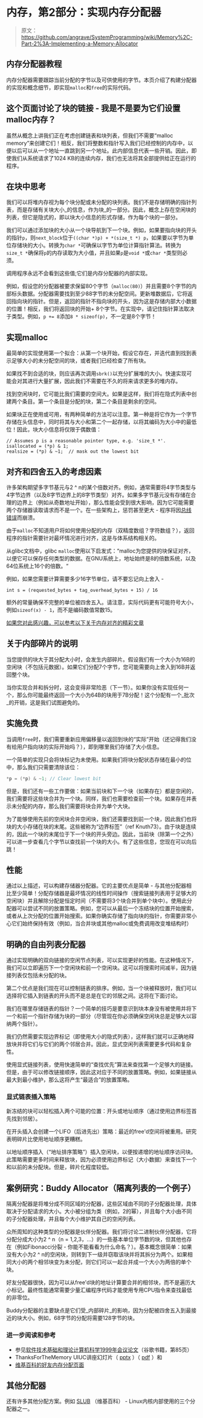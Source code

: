 # 内存，第2部分：实现内存分配器

> 原文：<https://github.com/angrave/SystemProgramming/wiki/Memory%2C-Part-2%3A-Implementing-a-Memory-Allocator>

## 内存分配器教程

内存分配器需要跟踪当前分配的字节以及可供使用的字节。本页介绍了构建分配器的实现和概念细节，即实现`malloc`和`free`的实际代码。

## 这个页面讨论了块的链接 - 我是不是要为它们设置malloc内存？

虽然从概念上讲我们正在考虑创建链表和块列表，但我们不需要“malloc memory”来创建它们！相反，我们将整数和指针写入我们已经控制的内存中，以便以后可以从一个地址一直跳到另一个地址。此内部信息代表一些开销。因此，即使我们从系统请求了1024 KB的连续内存，我们也无法将其全部提供给正在运行的程序。

## 在块中思考

我们可以将堆内存视为每个块分配或未分配的块列表。我们不是存储明确的指针列表，而是存储有关块大小_的信息，作为块_的一部分。因此，概念上存在空闲块的列表，但它是隐式的，即以块大小信息的形式存储，作为每个块的一部分。

我们可以通过添加块的大小从一个块导航到下一个块。例如，如果要指向块的开头的指针`p`，则`next_block`位于`((char *)p) + *(size_t *) p`，如果要以字节为单位存储块的大小。转换为`char *`可确保以字节为单位计算指针算法。转换为`size_t *`确保将`p`的内存读取为大小值，并且如果`p`是`void *`或`char *`类型则必须。

调用程序永远不会看到这些值;它们是内存分配器的内部实现。

例如，假设您的分配器被要求保留80个字节（`malloc(80)`）并且需要8个字节的内部标头数据。分配器需要找到至少88字节的未分配空间。更新堆数据后，它将返回指向块的指针。但是，返回的指针不指向块的开头，因为这是存储内部大小数据的位置！相反，我们将返回块的开始+ 8个字节。在实现中，请记住指针算法取决于类型。例如，`p += 8`添加`8 * sizeof(p)`，不一定是8个字节！

## 实现malloc

最简单的实现使用第一个拟合：从第一个块开始，假设它存在，并迭代直到找到表示足够大小的未分配空间的块，或者我们已经检查了所有块。

如果找不到合适的块，则应该再次调用`sbrk()`以充分扩展堆的大小。快速实现可能会对其进行大量扩展，因此我们不需要在不久的将来请求更多的堆内存。

找到空闲块时，它可能比我们需要的空间大。如果是这样，我们将在隐式列表中创建两个条目。第一个条目是分配的块，第二个条目是剩余的空间。

如果块正在使用或可用，有两种简单的方法可以注意。第一种是将它作为一个字节存储在头信息中，同时将其与大小和第二个一起存储，以将其编码为大小中的最低位！因此，块大小信息将仅限于偶数值：

```
// Assumes p is a reasonable pointer type, e.g. 'size_t *'.
isallocated = (*p) & 1;
realsize = (*p) & ~1;  // mask out the lowest bit 
```

## 对齐和四舍五入的考虑因素

许多架构期望多字节基元与2 ^ n的某个倍数对齐。例如，通常需要将4字节类型与4字节边界（以及8字节边界上的8字节类型）对齐。如果多字节基元没有存储在合理的边界上（例如从奇数地址开始），那么性能会受到很大影响，因为它可能需要两个存储器读取请求而不是一个。在一些架构上，惩罚甚至更大 - 程序将因[总线错误](http://en.wikipedia.org/wiki/Bus_error#Unaligned_access)而崩溃。

由于`malloc`不知道用户将如何使用分配的内存（双精度数组？字符数组？），返回程序的指针需要针对最坏情况进行对齐，这是与体系结构相关的。

从glibc文档中，glibc `malloc`使用以下启发式：“malloc为您提供的块保证对齐，以便它可以保存任何类型的数据。在GNU系统上，地址始终是8的倍数系统，以及64位系统上16个的倍数。“

例如，如果您需要计算需要多少16字节单位，请不要忘记向上舍入 -

```
int s = (requested_bytes + tag_overhead_bytes + 15) / 16 
```

额外的常量确保不完整的单位被四舍五入。请注意，实际代码更有可能符号大小，例如`sizeof(x) - 1`，而不是编码数值常数15。

[如果您对此感兴趣，可以参考以下关于内存对齐的精彩文章](http://www.ibm.com/developerworks/library/pa-dalign/)

## 关于内部碎片的说明

当您提供的块大于其分配大小时，会发生内部碎片。假设我们有一个大小为16B的空闲块（不包括元数据）。如果它们分配7个字节，您可能需要向上舍入到16B并返回整个块。

当你实现合并和拆分时，这会变得非常险恶（下一节）。如果你没有实现任何一个，那么你可能最终返回一个大小为64B的块用于7B分配！这个分配有一个_批次_的开销，这是我们试图避免的。

## 实施免费

当调用`free`时，我们需要重新应用偏移量以返回到块的“实际”开始（还记得我们没有给用户指向块的实际开始吗？），即到哪里我们存储了大小信息。

一个简单的实现只会将块标记为未使用。如果我们将块分配状态存储在最小的位中，那么我们只需要清除该位：

```c
*p = (*p) & ~1; // Clear lowest bit 
```

但是，我们还有一些工作要做：如果当前块和下一个块（如果存在）都是空闲的，我们需要将这些块合并为一个块。同样，我们也需要检查前一个块。如果存在并表示未分配的内存，那么我们需要将块合并为单个大块。

为了能够使用先前的空闲块合并空闲块，我们还需要找到前一个块，因此我们也将块的大小存储在块的末尾。这些被称为“边界标签”（ref Knuth73）。由于块是连续的，因此一个块的末尾位于下一个块的开头旁边。因此，当前块（除第一个之外）可以进一步查看几个字节以查找前一个块的大小。有了这些信息，您现在可以向后跳！

## 性能

通过以上描述，可以构建存储器分配器。它的主要优点是简单 - 与其他分配器相比至少简单！分配存储器是最坏情况的线性时间操作（搜索链接列表用于足够大的空闲块）并且解除分配是恒定时间（不需要将3个块合并到单个块中）。使用此分配器可以尝试不同的放置策略。例如，您可以从最后一个冻结块的位置开始搜索，或者从上次分配的位置开始搜索。如果你确实存储了指向块的指针，你需要非常小心它们始终保持有效（例如，当合并块或其他malloc或免费调用改变堆结构时）

## 明确的自由列表分配器

通过实现明确的双向链接的空闲节点列表，可以实现更好的性能。在这种情况下，我们可以立即遍历下一个空闲块和前一个空闲块。这可以将搜索时间减半，因为链接列表仅包括未分配的块。

第二个优点是我们现在可以控制链表的排序。例如，当一个块被释放时，我们可以选择将它插入到链表的开头而不是总是在它的邻居之间。这将在下面讨论。

我们在哪里存储链表的指针？一个简单的技巧是要意识到块本身没有被使用并将下一个和前一个指针存储为块的一部分（尽管现在你必须确保空闲块总是足够大以容纳两个指针）。

我们仍然需要实现边界标记（即使用大小的隐式列表），这样我们就可以正确地释放块并将它们与它们的两个邻居合并。因此，显式空闲列表需要更多代码和复杂性。

使用显式链接列表，使用快速简单的“查找优先”算法来查找第一个足够大的链接。但是，由于可以修改链接顺序，因此这对应于不同的放置策略。例如，如果链接从最大到最小维护，那么这将产生“最适合”的放置策略。

### 显式链表插入策略

新冻结的块可以轻松插入两个可能的位置：开头或地址顺序（通过使用边界标签首先找到邻居）。

在开头插入会创建一个LIFO（后进先出）策略：最近的free'd空间将被重用。研究表明碎片比使用地址顺序更糟糕。

以地址顺序插入（“地址排序策略”）插入空闲块，以便按递增的地址顺序访问块。此策略需要更多时间来释放块，因为必须使用边界标记（大小数据）来查找下一个和以前的未分配块。但是，碎片化程度较低。

## 案例研究：Buddy Allocator（隔离列表的一个例子）

隔离分配器是将堆分成不同区域的分配器，这些区域由不同的子分配器处理，具体取决于分配请求的大小。大小被分组为类（例如，2的幂），并且每个大小由不同的子分配器处理，并且每个大小维护其自己的空闲列表。

众所周知的这种类型的分配器是伙伴分配器。我们将讨论二进制伙伴分配器，它将分配分成大小为2 ^ n（n = 1,2,3，...）的一些基本单位字节数的块，但其他也存在（例如Fibonacci分裂 - 你能不能看看为什么命名？）。基本概念很简单：如果没有大小为2 ^ n的空闲块，则转到下一级并窃取该块并将其拆分为两个。如果相同大小的两个相邻块变为未分配，则它们可以一起合并成一个大小为两倍的单个块。

好友分配器很快，因为可以从free'd块的地址计算要合并的相邻块，而不是遍历大小标记。最终性能通常需要少量汇编程序代码才能使用专用CPU指令来查找最低的非零位。

Buddy分配器的主要缺点是它们受_内部碎片_的影响，因为分配被四舍五入到最接近的块大小。例如，68字节的分配将需要128字节的块。

### 进一步阅读和参考

*   参见[软件技术基础和理论计算机科学1999年会议论文](http://books.google.com/books?id=0uHME7EfjQEC&lpg=PP1&pg=PA85#v=onepage&q&f=false)（谷歌书籍，第85页）
*   ThanksForTheMemory UIUC讲座幻灯片（ [pptx](https://subversion.ews.illinois.edu/svn/sp17-cs241/_shared/wikifiles/CS241-05-ThanksForTheMemorySlides.pptx) ）（ [pdf](https://subversion.ews.illinois.edu/svn/sp17-cs241/_shared/wikifiles/CS241-05-ThanksForTheMemorySlides.pdf) ）和
*   [维基百科的好友内存分配页面](http://en.wikipedia.org/wiki/Buddy_memory_allocation)

## 其他分配器

还有许多其他分配方案。例如 [SLUB](http://en.wikipedia.org/wiki/SLUB_%28software%29) （维基百科） - Linux内核内部使用的三个分配器之一。